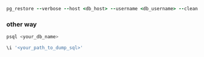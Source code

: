 ```ruby
pg_restore --verbose --host <db_host> --username <db_username> --clean --no-owner --no-acl --dbname <db_name> /<path_to_pg_dump_file>
```

### other way

```bash
psql <your_db_name>

\i '<your_path_to_dump_sql>'
```
